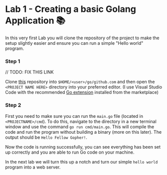 # Lab 1 - Creating a basic Golang Application :books:

In this very first Lab you will clone the repository of the project to make the setup slightly easier and ensure you can run a simple "Hello world" program.

### Step 1

// TODO: FIX THIS LINK

Clone [this](./) repository into `$HOME/<user>/go/github.com` and then open the `<PROJECT NAME HERE>` directory into your preferred editor. \(I use Visual Studio Code with the recommended [Go extension](https://code.visualstudio.com/docs/languages/go) installed from the marketplace\)

### Step 2

First you need to make sure you can run the `main.go` file \(located in `<PROJECTNAME>/cmd`\). To do this, navigate to the directory in a new terminal window and use the command `go run cmd/main.go`. This will compile the code and run the program without building a binary \(more on this later\). The output should be `Hello Fellow Gopher!`.

Now the code is running successfully, you can see everything has been set up correctly and you are able to run Go code on your machine.

In the next lab we will turn this up a notch and turn our simple `hello world` program into a web server.
